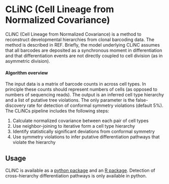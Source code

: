 # CLiNC (Cell Lineage from Normalized Covariance)


CLiNC (Cell Lineage from Normalized Covariance) is a method to reconstruct developmental hierarchies from clonal barcoding data. The method is described in REF. Briefly, the model underlying CLiNC assumes that all barcodes are deposited as a synchronous moment in differentiation and that differentiation events are not directly coupled to cell division (as in asymmetric division). 

#### Algorithm overview
The input data is a matrix of barcode counts in across cell types. In principle these counts should represent numbers of cells (as opposed to numbers of sequencing reads). The output is an inferred cell type hierarchy and a list of putative tree violations. The only parameter is the false-discovery rate for detection of conformal symmetry violations (default 5%). The CLiNCs pipeline includes the following steps:

1. Calculate normalized covariance between each pair of cell types
2. Use neighbor-joining to iterative form a cell type hierarchy
3. Identify statistically significant deviations from conformal symmetry
4. Use symmetry violations to infer putative differentiation pathways that violate the hierarchy


## Usage

CLiNC is available as a [python package](https://github.com/AllonKleinLab/CLiNC/tree/master/clinc_python) and an [R package](https://github.com/AllonKleinLab/CLiNC/tree/master/clinc_R). Detection of cross-hierarchy differentiation pathways is only available in python.
